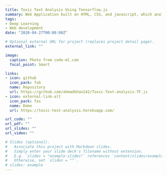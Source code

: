 ```yaml
---
title: Toxic Text Analysis Using Tensorflow.js
summary: Web Application built on HTML, CSS, and javascript, which analyze toxicity in a given Text using a Pre-trained model from Tensorflow Hub.
tags:
- Deep Learning
- Web development
date: "2020-04-27T00:00:00Z"

# Optional external URL for project (replaces project detail page).
external_link: ""

image:
  caption: Photo from code-ml.com
  focal_point: Smart

links:
- icon: github
  icon_pack: fab
  name: Repository
  url: https://github.com/ahmadkhan242/Toxic-Text-analysis-TF.js
- icon: external-link-alt
  icon_pack: fas
  name: Demo
  url: https://toxic-text-analysis.herokuapp.com/

url_code: ""
url_pdf: ""
url_slides: ""
url_video: ""

# Slides (optional).
#   Associate this project with Markdown slides.
#   Simply enter your slide deck's filename without extension.
#   E.g. `slides = "example-slides"` references `content/slides/example-slides.md`.
#   Otherwise, set `slides = ""`.
# slides: example
---
```

